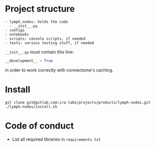 # Project structure

```
- lymph_nodes: holds the code
  - __init__.py
- configs
- notebooks
- scripts: console scripts, if needed
- tests: various testing stuff, if needed
```

`__init__.py` must contain this line:
```python
__development__ = True
```
in order to work correctly with connectome's caching.

# Install

```
git clone git@gitlab.com:ira-labs/projects/products/lymph-nodes.git
./lymph-nodes/install.sh
```

# Code of conduct

- List all required libraries in `requirements.txt`

